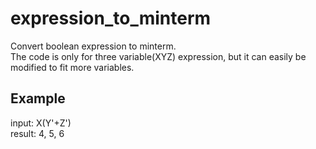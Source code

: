 # expression_to_minterm
Convert boolean expression to minterm.   
The code is only for three variable(XYZ) expression, but it can easily be modified to fit more variables.  
## Example  
input: X(Y'+Z')  
result: 4, 5, 6  
